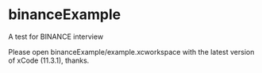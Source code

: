 # binanceExample
A test for BINANCE interview

Please open binanceExample/example.xcworkspace with the latest version of xCode (11.3.1), thanks.
